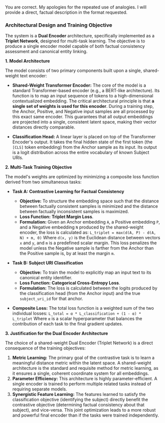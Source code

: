 You are correct. My apologies for the repeated use of analogies. I will provide a direct, factual description in the format requested.

### **Architectural Design and Training Objective**

The system is a **Dual Encoder** architecture, specifically implemented as a **Triplet Network**, designed for multi-task learning. The objective is to produce a single encoder model capable of both factual consistency assessment and canonical entity linking.

**1. Model Architecture**

The model consists of two primary components built upon a single, shared-weight text encoder:

*   **Shared-Weight Transformer Encoder:** The core of the model is a standard Transformer-based encoder (e.g., a BERT-like architecture). Its function is to map an input sequence of tokens to a high-dimensional contextualized embedding. The critical architectural principle is that **a single set of weights is used for this encoder**. During a training step, the Anchor, Positive, and Negative input samples are all processed by this exact same encoder. This guarantees that all output embeddings are projected into a single, consistent latent space, making their vector distances directly comparable.

*   **Classification Head:** A linear layer is placed on top of the Transformer Encoder's output. It takes the final hidden state of the first token (the `[CLS]` token embedding) from the Anchor sample as its input. Its output is a logit distribution across the entire vocabulary of known Subject URIs.

**2. Multi-Task Training Objective**

The model's weights are optimized by minimizing a composite loss function derived from two simultaneous tasks:

*   **Task A: Contrastive Learning for Factual Consistency**
    *   **Objective:** To structure the embedding space such that the distance between factually consistent samples is minimized and the distance between factually inconsistent samples is maximized.
    *   **Loss Function:** **Triplet Margin Loss**.
    *   **Formulation:** Given an Anchor embedding `A`, a Positive embedding `P`, and a Negative embedding `N` produced by the shared-weight encoder, the loss is calculated as:
        `L_triplet = max(d(A, P) - d(A, N) + m, 0)`
        Where `d(x, y)` is the Euclidean distance between vectors `x` and `y`, and `m` is a predefined scalar margin. This loss penalizes the model unless the Negative sample is farther from the Anchor than the Positive sample is, by at least the margin `m`.

*   **Task B: Subject URI Classification**
    *   **Objective:** To train the model to explicitly map an input text to its canonical entity identifier.
    *   **Loss Function:** **Categorical Cross-Entropy Loss**.
    *   **Formulation:** The loss is calculated between the logits produced by the classification head (from the Anchor input) and the true `subject_uri_id` for that anchor.

*   **Composite Loss:**
    The total loss function is a weighted sum of the two individual losses:
    `L_total = α * L_classification + (1 - α) * L_triplet`
    Where `α` is a scalar hyperparameter that balances the contribution of each task to the final gradient updates.

**3. Justification for the Dual Encoder Architecture**

The choice of a shared-weight Dual Encoder (Triplet Network) is a direct consequence of the training objectives:

1.  **Metric Learning:** The primary goal of the contrastive task is to learn a meaningful distance metric within the latent space. A shared-weight architecture is the standard and requisite method for metric learning, as it ensures a single, coherent coordinate system for all embeddings.
2.  **Parameter Efficiency:** This architecture is highly parameter-efficient. A single encoder is trained to perform multiple related tasks instead of requiring separate models.
3.  **Synergistic Feature Learning:** The features learned to satisfy the classification objective (identifying the subject) directly benefit the contrastive objective (determining factual consistency about that subject), and vice-versa. This joint optimization leads to a more robust and powerful final encoder than if the tasks were trained independently.